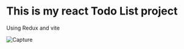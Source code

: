 # This is my react Todo List project

Using Redux and vite

![Capture](https://github.com/snehasah-1/todoProject/assets/144802745/065021f2-a65e-44a0-ad92-3a400f86a891)
